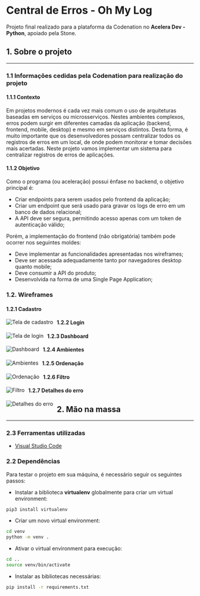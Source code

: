 # Central de Erros - Oh My Log

Projeto final realizado para a plataforma da Codenation no **Acelera Dev - Python**, apoiado pela Stone.

## 1. Sobre o projeto

---

### 1.1 Informações cedidas pela Codenation para realização do projeto

#### 1.1.1 Contexto

Em projetos modernos é cada vez mais comum o uso de arquiteturas baseadas em serviços ou microsserviços. Nestes ambientes complexos, erros podem surgir em diferentes camadas da aplicação (backend, frontend, mobile, desktop) e mesmo em serviços distintos. Desta forma, é muito importante que os desenvolvedores possam centralizar todos os registros de erros em um local, de onde podem monitorar e tomar decisões mais acertadas. Neste projeto vamos implementar um sistema para centralizar registros de erros de aplicações.

#### 1.1.2 Objetivo

Como o programa (ou aceleração) possui ênfase no backend, o objetivo principal é:

- Criar endpoints para serem usados pelo frontend da aplicação;
- Criar um endpoint que será usado para gravar os logs de erro em um banco de dados relacional;
- A API deve ser segura, permitindo acesso apenas com um token de autenticação válido;

Porém, a implementação do frontend (não obrigatória) também pode ocorrer nos seguintes moldes:

- Deve implementar as funcionalidades apresentadas nos wireframes;
- Deve ser acessada adequadamente tanto por navegadores desktop quanto mobile;
- Deve consumir a API do produto;
- Desenvolvida na forma de uma Single Page Application;

### 1.2. Wireframes

#### 1.2.1 Cadastro

<img src="https://codenation-challenges.s3-us-west-1.amazonaws.com/central-erros/1-cadastro.png"
     alt="Tela de cadastro"
     style="float: left; margin-right: 10px;" />

#### 1.2.2 Login

<img src="https://codenation-challenges.s3-us-west-1.amazonaws.com/central-erros/2-login.png"
     alt="Tela de login"
     style="float: left; margin-right: 10px;" />

#### 1.2.3 Dashboard

<img src="https://codenation-challenges.s3-us-west-1.amazonaws.com/central-erros/3-dashboard.png"
     alt="Dashboard"
     style="float: left; margin-right: 10px;" />

#### 1.2.4 Ambientes

<img src="https://codenation-challenges.s3-us-west-1.amazonaws.com/central-erros/4-ambientes.png"
     alt="Ambientes"
     style="float: left; margin-right: 10px;" />

#### 1.2.5 Ordenação

<img src="https://codenation-challenges.s3-us-west-1.amazonaws.com/central-erros/5-order.png"
     alt="Ordenação"
     style="float: left; margin-right: 10px;" />

#### 1.2.6 Filtro

<img src="https://codenation-challenges.s3-us-west-1.amazonaws.com/central-erros/6-filtro.png"
     alt="Filtro"
     style="float: left; margin-right: 10px;" />

#### 1.2.7 Detalhes do erro

<img src="https://codenation-challenges.s3-us-west-1.amazonaws.com/central-erros/7-detalhes.png"
     alt="Detalhes do erro"
     style="float: left; margin-right: 10px;" />

## 2. Mão na massa

---

### 2.3 Ferramentas utilizadas

- [Visual Studio Code](https://code.visualstudio.com/)

### 2.2 Dependências

Para testar o projeto em sua máquina, é necessário seguir os seguintes passos:

- Instalar a biblioteca **virtualenv** globalmente para criar um virtual environment:

```bash
pip3 install virtualenv
```

- Criar um novo virtual environment:

```bash
cd venv
python -m venv .
```

- Ativar o virtual environment para execução:

```bash
cd ..
source venv/bin/activate
```

- Instalar as bibliotecas necessárias:

```bash
pip install -r requirements.txt
```

